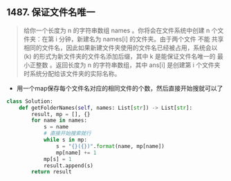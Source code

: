 ## 1487. 保证文件名唯一
> 给你一个长度为 n 的字符串数组 names 。你将会在文件系统中创建 n 个文件夹：在第 i 分钟，新建名为 names[i] 的文件夹。由于两个文件 不能 共享相同的文件名，因此如果新建文件夹使用的文件名已经被占用，系统会以 (k) 的形式为新文件夹的文件名添加后缀，其中 k 是能保证文件名唯一的 最小正整数 。返回长度为 n 的字符串数组，其中 ans[i] 是创建第 i 个文件夹时系统分配给该文件夹的实际名称。

- 用一个map保存每个文件名对应的相同文件的个数，然后直接开始搜就可以了

```python
class Solution:
    def getFolderNames(self, names: List[str]) -> List[str]:
        result, mp = [], {}
        for name in names:
            s = name
            # 直接开始搜索就行
            while s in mp:
                s = "{}({})".format(name, mp[name])
                mp[name] += 1
            mp[s] = 1
            result.append(s)
        return result
```